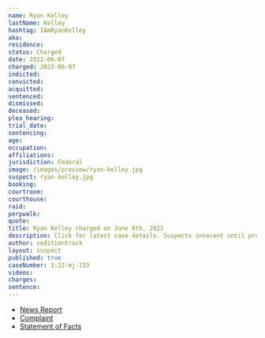 ```yaml
---
name: Ryan Kelley
lastName: Kelley
hashtag: IAmRyanKelley
aka:
residence:
status: Charged
date: 2022-06-07
charged: 2022-06-07
indicted:
convicted:
acquitted:
sentenced:
dismissed:
deceased:
plea_hearing:
trial_date:
sentencing:
age:
occupation:
affiliations:
jurisdiction: Federal
image: /images/preview/ryan-kelley.jpg
suspect: ryan-kelley.jpg
booking:
courtroom:
courthouse:
raid:
perpwalk:
quote:
title: Ryan Kelley charged on June 8th, 2022
description: Click for latest case details. Suspects innocent until proven guilty.
author: seditiontrack
layout: suspect
published: true
caseNumber: 1:22-mj-133
videos:
charges:
sentence:
---
```


- [News Report](https://www.nbcnews.com/politics/justice-department/fbi-raids-home-michigan-gop-gubernatorial-candidate-rcna32761)
- [Complaint](https://www.justice.gov/usao-dc/case-multi-defendant/file/1511811/download)
- [Statement of Facts](https://www.justice.gov/usao-dc/case-multi-defendant/file/1511816/download)
